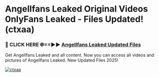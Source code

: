 # Angellfans Leaked Original Videos 0nlyFans Leaked - Files Updated! (ctxaa)

<h3>🔴 CLICK HERE 🌐==►► <a href="https://tinyurl.com/ehrbuxhb" rel="nofollow">Angellfans Leaked Updated Files</a></h3>

Get Angellfans Leaked and all content. Now you can access all videos and pictures of Angellfans Leaked. New Updated Files 2025!

[![ctxaa](https://i.imgur.com/lVYEuWS.gif)](https://tinyurl.com/ehrbuxhb)
